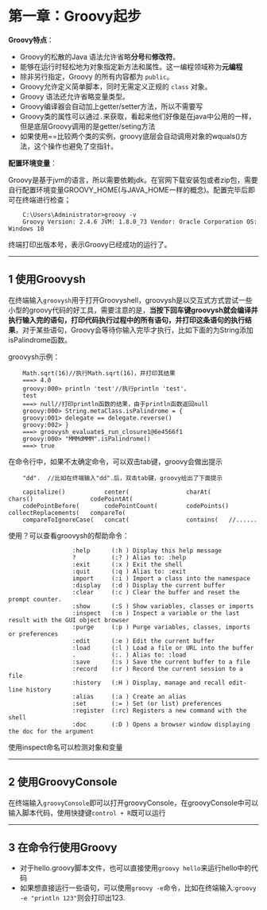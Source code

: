 # 第一章：Groovy起步

**Groovy特点**：

- Groovy的松散的Java 语法允许省略**分号**和**修改符**。
- 能够在运行时轻松地为对象指定新方法和属性。这一编程领域称为**元编程**
- 除非另行指定，Groovy 的所有内容都为 `public`。
- Groovy允许定义简单脚本，同时无需定义正规的 `class` 对象。
- Groovy 语法还允许省略变量类型。
- Groovy编译器会自动加上getter/setter方法，所以不需要写
- Groovy类的属性可以通过`.`来获取，看起来他们好像是在java中公用的一样，但是底层Groovy调用的是getter/seting方法
- 如果使用==比较两个类的实例，groovy底层会自动调用对象的wquals()方法，这个操作也避免了空指针。

**配置环境变量**：

Groovy是基于jvm的语言，所以需要依赖jdk。在官网下载安装包或者zip包，需要自行配置环境变量GROOVY_HOME(与JAVA_HOME一样的概念)。配置完毕后即可在终端进行检查；

```
    C:\Users\Administrator>groovy -v
    Groovy Version: 2.4.6 JVM: 1.8.0_73 Vendor: Oracle Corporation OS: Windows 10
```

终端打印出版本号，表示Groovy已经成功的运行了。


---
## 1 使用Groovysh

在终端输入`groovysh`用于打开Groovyshell，groovysh是以交互式方式尝试一些小型的groovy代码的好工具，需要注意的是，**当按下回车键groovysh就会编译并执行输入完的语句，打印代码执行过程中的所有语句，并打印这条语句的执行结果**，对于某些语句，Groovy会等待你输入完毕才执行，比如下面的为String添加isPalindrome函数。

groovysh示例：
```
    Math.sqrt(16)//执行Math.sqrt(16)，并打印其结果
    ===> 4.0
    groovy:000> println 'test'//执行println 'test'，
    test
    ===> null//打印println函数的结果，由于println函数返回null
    groovy:000> String.metaClass.isPalindrome = {
    groovy:001> delegate == delegate.reverse()
    groovy:002> }
    ===> groovysh_evaluate$_run_closure1@6e4566f1
    groovy:000> "MMMdMMM".isPalindrome()
    ===> true
```

在命令行中，如果不太确定命令，可以双击tab键，groovy会做出提示
```
    "dd".  //比如在终端输入"dd".后，双击tab键，groovy给出了下面提示

    capitalize()           center(                charAt(                chars()                codePointAt(
    codePointBefore(       codePointCount(        codePoints()           collectReplacements(   compareTo(
    compareToIgnoreCase(   concat(                contains(   //......
```

使用？可以查看groovysh的帮助命令：


```
                  :help      (:h ) Display this help message
                  ?          (:? ) Alias to: :help
                  :exit      (:x ) Exit the shell
                  :quit      (:q ) Alias to: :exit
                  import     (:i ) Import a class into the namespace
                  :display   (:d ) Display the current buffer
                  :clear     (:c ) Clear the buffer and reset the prompt counter.
                  :show      (:S ) Show variables, classes or imports
                  :inspect   (:n ) Inspect a variable or the last result with the GUI object browser
                  :purge     (:p ) Purge variables, classes, imports or preferences
                  :edit      (:e ) Edit the current buffer
                  :load      (:l ) Load a file or URL into the buffer
                  .          (:. ) Alias to: :load
                  :save      (:s ) Save the current buffer to a file
                  :record    (:r ) Record the current session to a file
                  :history   (:H ) Display, manage and recall edit-line history
                  :alias     (:a ) Create an alias
                  :set       (:= ) Set (or list) preferences
                  :register  (:rc) Registers a new command with the shell
                  :doc       (:D ) Opens a browser window displaying the doc for the argument
```

 使用inspect命名可以检测对象和变量


---
## 2 使用GroovyConsole

 在终端输入`groovyConsole`即可以打开groovyConsole，在groovyConsole中可以输入脚本代码，使用快捷键`control + R`既可以运行

---
## 3 在命令行使用Groovy

- 对于hello.groovy脚本文件，也可以直接使用`groovy hello`来运行hello中的代码
- 如果想直接运行一些语句，可以使用`groovy -e`命令，比如在终端输入:`groovy -e "println 123"`则会打印出123.